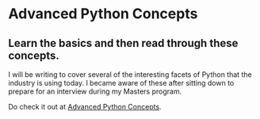 # Advanced Python Concepts

## Learn the basics and then read through these concepts.

I will be writing to cover several of the interesting facets of Python that the industry is using today. I became aware of these after sitting down to prepare for an interview during my Masters program.

Do check it out at [Advanced Python Concepts](https://www.rajesh1993.github.io/Advanced-Python-Concepts).

